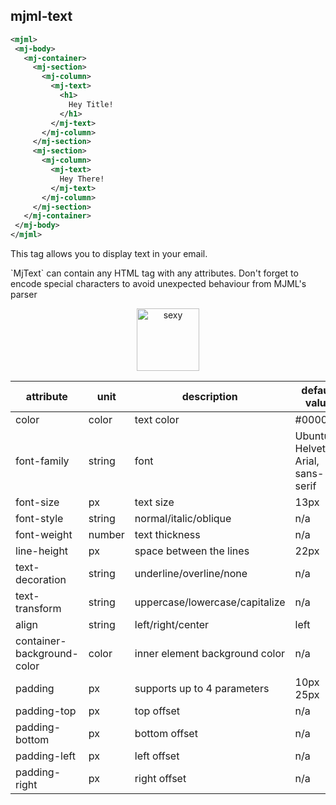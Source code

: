 ## mjml-text

 ```xml
<mjml>
  <mj-body>
    <mj-container>
      <mj-section>
        <mj-column>
          <mj-text>
            <h1>
              Hey Title!
            </h1>
          </mj-text>
        </mj-column>
      </mj-section>
      <mj-section>
        <mj-column>
          <mj-text>
            Hey There!
          </mj-text>
        </mj-column>
      </mj-section>
    </mj-container>
  </mj-body>
</mjml>
 ```

This tag allows you to display text in your email.

<aside class="notice">
  `MjText` can contain any HTML tag with any attributes. Don't forget to encode special characters to avoid unexpected behaviour from MJML's parser
</aside>

<p align="center">
  <a href="https://mjml.io/try-it-live/component/text">
    <img width="100px" src="http://imgh.us/TRYITLIVE.svg" alt="sexy" />
  </a>
</p>

 attribute                    | unit          | description                    | default value
------------------------------|---------------|--------------------------------|-------------------------------------
 color                        | color         | text color                     | #000000
 font-family                  | string        | font                           | Ubuntu, Helvetica, Arial, sans-serif
 font-size                    | px            | text size                      | 13px
 font-style                   | string        | normal/italic/oblique          | n/a
 font-weight                  | number        | text thickness                 | n/a
 line-height                  | px            | space between the lines        | 22px
 text-decoration              | string        | underline/overline/none        | n/a
 text-transform               | string        | uppercase/lowercase/capitalize | n/a
 align                        | string        | left/right/center              | left
 container-background-color   | color         | inner element background color | n/a
 padding                      | px            | supports up to 4 parameters    | 10px 25px
 padding-top                  | px            | top offset                     | n/a
 padding-bottom               | px            | bottom offset                  | n/a
 padding-left                 | px            | left offset                    | n/a
 padding-right                | px            | right offset                   | n/a
